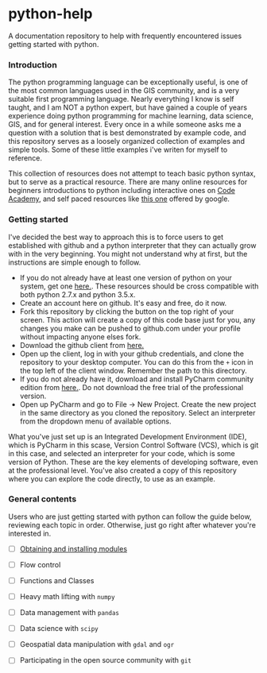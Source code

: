 # python-help
A documentation repository to help with frequently encountered issues getting started with python.

### Introduction

The python programming language can be exceptionally useful, is one of the most common languages used in the GIS community, and is a very suitable first programming language. Nearly everything I know is self taught, and I am NOT a python expert, but have gained a couple of years experience doing python programming for machine learning, data science, GIS, and for general interest. Every once in a while someone asks me a question with a solution that is best demonstrated by example code, and this repository serves as a loosely organized collection of examples and simple tools. Some of these little examples i've writen for myself to reference.

This collection of resources does not attempt to teach basic python syntax, but to serve as a practical resource. There are many online resources for beginners introductions to python including interactive ones on [Code Academy](https://www.codecademy.com/learn/python), and self paced resources like [this one](https://developers.google.com/edu/python/introduction?hl=en) offered by google.

### Getting started

I've decided the best way to approach this is to force users to get established with github
and a python interpreter that they can actually grow with in the very beginning.
You might not understand why at first, but the instructions are simple enough to follow.

* If you do not already have at least one version of python on your system, get one [here.](https://www.python.org/downloads/).
These resources should be cross compatible with both python 2.7.x and python 3.5.x.
* Create an account here on github. It's easy and free, do it now.
* Fork this repository by clicking the button on the top right of your screen. This action will create a copy of this
code base just for you, any changes you make can be pushed to github.com under your profile without impacting anyone elses
fork.
* Download the github client from [here.](https://desktop.github.com/)
* Open up the client, log in with your github credentials, and clone the repository to your desktop computer.
You can do this from the `+` icon in the top left of the client window. Remember the path to this directory.
* If you do not already have it, download and install PyCharm community edition from [here.](https://www.jetbrains.com/pycharm/download/#section=windows).
Do not download the free trial of the professional version.
* Open up PyCharm and go to  File -> New Project. Create the new project in the same directory as you cloned the repository.
Select an interpreter from the dropdown menu of available options.

What you've just set up is an Integrated Development Environment (IDE), which is PyCharm in this scase,
Version Control Software (VCS), which is git in this case, and selected an interpreter for your code,
which is some version of Python. These are the key elements of developing software, even at the professional level.
You've also created a copy of this repository where you can explore the code directly, to use as an example.

### General contents

Users who are just getting started with python can follow the guide below, reviewing each topic in order.
Otherwise, just go right after whatever you're interested in.

- [ ] [Obtaining and installing modules](topics/modules)
- [ ] Flow control
- [ ] Functions and Classes
- [ ] Heavy math lifting with `numpy`
- [ ] Data management with `pandas`
- [ ] Data science with `scipy`
- [ ] Geospatial data manipulation with `gdal` and `ogr`
- [ ] Participating in the open source community with `git`




